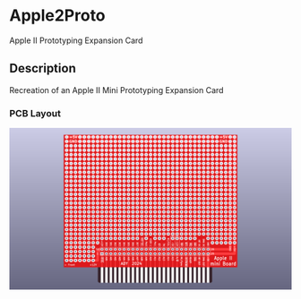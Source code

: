 # Apple2Proto
Apple II Prototyping Expansion Card

## Description
Recreation of an Apple II Mini Prototyping Expansion Card

### PCB Layout
![A2mini Board Image](Apple2ProtoMini.png "Apple II Prototyping Expansion Card (mini version)")
